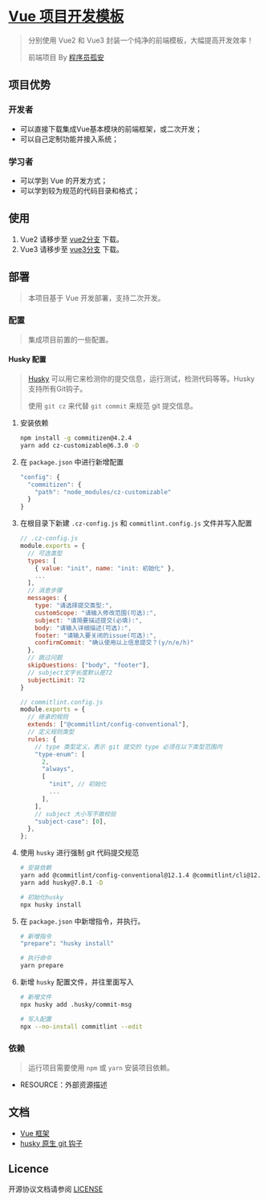 # [Vue 项目开发模板](https://github.com/wangsirXY/vue-template) 

> 分别使用 Vue2 和 Vue3 封装一个纯净的前端模板，大幅提高开发效率！
>
> 前端项目 By [程序员孤安](https://github.com/wangsirXY) 

## 项目优势

### 开发者

- 可以直接下载集成Vue基本模块的前端框架，或二次开发；
- 可以自己定制功能并接入系统；

### 学习者

- 可以学到 Vue 的开发方式；
- 可以学到较为规范的代码目录和格式；

## 使用

1. Vue2 请移步至 [vue2分支](https://github.com/wangsirXY/vue-template/tree/vue2) 下载。
2. Vue3 请移步至 [vue3分支](https://github.com/wangsirXY/vue-template/tree/vue3) 下载。

## 部署

> 本项目基于 Vue 开发部署，支持二次开发。

### 配置

> 集成项目前置的一些配置。

#### Husky 配置

> [Husky](https://typicode.github.io/husky) 可以用它来检测你的提交信息，运行测试，检测代码等等。Husky支持所有Git钩子。
>
> 使用 `git cz` 来代替 `git commit` 来规范 git 提交信息。

1. 安装依赖

   ```bash
   npm install -g commitizen@4.2.4
   yarn add cz-customizable@6.3.0 -D
   ```

2. 在 `package.json` 中进行新增配置

   ```js
   "config": {
     "commitizen": {
       "path": "node_modules/cz-customizable"
     }
   }
   ```

3. 在根目录下新建 `.cz-config.js` 和 `commitlint.config.js` 文件并写入配置

   ```js
   // .cz-config.js
   module.exports = {
     // 可选类型
     types: [
       { value: "init", name: "init: 初始化" },
       ...
     ],
     // 消息步骤
     messages: {
       type: "请选择提交类型:",
       customScope: "请输入修改范围(可选):",
       subject: "请简要描述提交(必填):",
       body: "请输入详细描述(可选):",
       footer: "请输入要关闭的issue(可选):",
       confirmCommit: "确认使用以上信息提交？(y/n/e/h)"
     },
     // 跳过问题
     skipQuestions: ["body", "footer"],
     // subject文字长度默认是72
     subjectLimit: 72
   }
   ```

   ```js
   // commitlint.config.js
   module.exports = {
     // 继承的规则
     extends: ["@commitlint/config-conventional"],
     // 定义规则类型
     rules: {
       // type 类型定义，表示 git 提交的 type 必须在以下类型范围内
       "type-enum": [
         2,
         "always",
         [
           "init", // 初始化
           ...
         ],
       ],
       // subject 大小写不做校验
       "subject-case": [0],
     },
   };
   ```

4. 使用 `husky` 进行强制 git 代码提交规范

   ```bash
   # 安装依赖
   yarn add @commitlint/config-conventional@12.1.4 @commitlint/cli@12.1.4 -D
   yarn add husky@7.0.1 -D
   
   # 初始化husky
   npx husky install
   ```

5. 在 `package.json` 中新增指令，并执行。

   ```bash
   # 新增指令
   "prepare": "husky install"
   
   # 执行命令
   yarn prepare
   ```

6. 新增 `husky` 配置文件，并往里面写入

   ```bash
   # 新增文件
   npx husky add .husky/commit-msg
   
   # 写入配置
   npx --no-install commitlint --edit
   ```

### 依赖

> 运行项目需要使用 `npm` 或 `yarn` 安装项目依赖。

- RESOURCE：外部资源描述

## 文档

- [Vue 框架](https://cn.vuejs.org/) 
- [husky 原生 git 钩子](https://typicode.github.io/husky/#/) 

## Licence

开源协议文档请参阅 [LICENSE](https://github.com/liyupi/app-template/blob/master/LICENSE) 